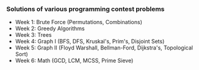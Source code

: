 ### Solutions of various programming contest problems

* Week 1: Brute Force (Permutations, Combinations)
* Week 2: Greedy Algorithms
* Week 3: Trees
* Week 4: Graph I (BFS, DFS, Kruskal's, Prim's, Disjoint Sets)
* Week 5: Graph II (Floyd Warshall, Bellman-Ford, Dijkstra's, Topological Sort)
* Week 6: Math (GCD, LCM, MCSS, Prime Sieve)
